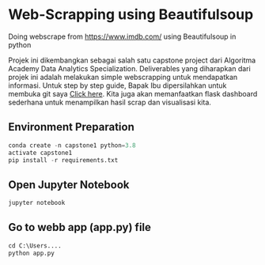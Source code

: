 # Web-Scrapping using Beautifulsoup
Doing webscrape from https://www.imdb.com/ using Beautifulsoup in python

Projek ini dikembangkan sebagai salah satu capstone project dari Algoritma Academy Data Analytics Specialization. Deliverables yang diharapkan dari projek ini adalah melakukan simple webscrapping untuk mendapatkan informasi. Untuk step by step guide, Bapak Ibu dipersilahkan untuk membuka git saya [Click here](https://github.com/t3981-h/Webscrapping-with-BeautifulSoup "Webscrapping with Beautiful Soup"). Kita juga akan memanfaatkan flask dashboard sederhana untuk menampilkan hasil scrap dan visualisasi kita.

## Environment Preparation
```python
conda create -n capstone1 python=3.8
activate capstone1
pip install -r requirements.txt
```

## Open Jupyter Notebook
```python
jupyter notebook
```

## Go to webb app (app.py) file
```python
cd C:\Users....
python app.py
```

